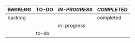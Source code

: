  |~~BACKLOG~~  |**TO-DO** |*IN-PROGRESS*        |_COMPLETED_      |
|---------|---------|-------------------|----------------|
|backlog  |         |                   |completed       |
|         |         |in-progress        |                |
|         |to-do    |                   |                ||
